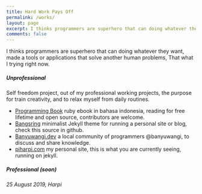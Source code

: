 ```yaml
---
title: Hard Work Pays Off
permalink: /works/
layout: page
excerpt: I thinks programmers are superhero that can doing whatever they want, made a tools or applications that solve another human problems, That what i trying right now.
comments: false
---
```


I thinks programmers are superhero that can doing whatever they want, made a tools or applications that solve another human problems, That what I trying right now.

##### Unprofessional

Self freedom project, out of my professional working projects, the purpose for train creativity, and to relax myself from daily routines.

- <a href="https://rubyist.piharpi.com" target="_blank">Programming Book</a> ruby ebook in bahasa indonesia, reading for free lifetime and open source, contributors are welcome.
- <a href="https://github.com/piharpi/bangsring" target="_blank">Bangsring</a> minimalist Jekyll theme for running a personal site or blog, check this source in github.
- <a href="https://banyuwangidev.org" target="_blank">Banyuwangi.dev</a> a local community of programmers @banyuwangi, to discuss and share knowledge.
- <a href="https://piharpi.com" target="_blank">piharpi.com</a> my personal site, this is what you are currently seeing, running on jekyll.

##### Professional (_soon_)

_25 August 2019, Harpi_

